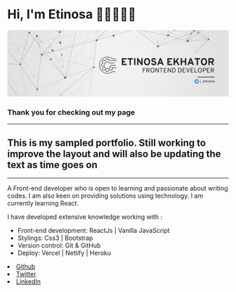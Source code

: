 # Hi, I'm Etinosa 👋🏾👩🏾‍💻

<img src="./img/image.png" alt="banner that says Etinosa Ekhator - Frontend Developer">

### Thank you for checking out my page

---

## This is my sampled portfolio. Still working to improve the layout and will also be updating the text as time goes on 

---

A Front-end developer who is open to learning and passionate about writing codes. I am also keen on providing solutions using technology. I am currently learning React.

I have developed extensive knowledge working with :

*  Front-end development: ReactJs | Vanilla JavaScript 
*  Stylings: Css3 | Bootstrap
*  Version control: Git & GitHub 
*  Deploy:  Vercel | Netlify | Heroku 

<li><a href="https://github.com/Etinosa22">Github</a></li>
<li><a href="https://twitter.com/i_amnosa">Twitter</a></li>
<li><a href="https://www.linkedin.com/in/etinosaekhator/">LinkedIn</a></li>
